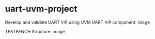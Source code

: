 # uart-uvm-project
Develop and validate UART VIP using UVM 
UART VIP component: image

TESTBENCH Structure: image
